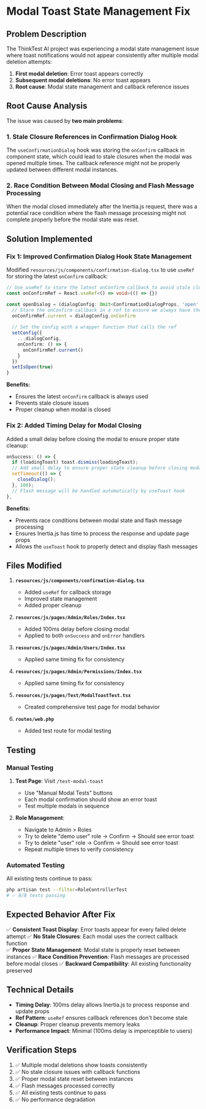 # Modal Toast State Management Fix

## Problem Description

The ThinkTest AI project was experiencing a modal state management issue where toast notifications would not appear consistently after multiple modal deletion attempts:

1. **First modal deletion**: Error toast appears correctly
2. **Subsequent modal deletions**: No error toast appears
3. **Root cause**: Modal state management and callback reference issues

## Root Cause Analysis

The issue was caused by **two main problems**:

### 1. Stale Closure References in Confirmation Dialog Hook

The `useConfirmationDialog` hook was storing the `onConfirm` callback in component state, which could lead to stale closures when the modal was opened multiple times. The callback reference might not be properly updated between different modal instances.

### 2. Race Condition Between Modal Closing and Flash Message Processing

When the modal closed immediately after the Inertia.js request, there was a potential race condition where the flash message processing might not complete properly before the modal state was reset.

## Solution Implemented

### Fix 1: Improved Confirmation Dialog Hook State Management

Modified `resources/js/components/confirmation-dialog.tsx` to use `useRef` for storing the latest `onConfirm` callback:

```typescript
// Use useRef to store the latest onConfirm callback to avoid stale closures
const onConfirmRef = React.useRef<() => void>(() => {})

const openDialog = (dialogConfig: Omit<ConfirmationDialogProps, 'open' | 'onOpenChange'>) => {
  // Store the onConfirm callback in a ref to ensure we always have the latest version
  onConfirmRef.current = dialogConfig.onConfirm
  
  // Set the config with a wrapper function that calls the ref
  setConfig({
    ...dialogConfig,
    onConfirm: () => {
      onConfirmRef.current()
    }
  })
  setIsOpen(true)
}
```

**Benefits:**
- Ensures the latest `onConfirm` callback is always used
- Prevents stale closure issues
- Proper cleanup when modal is closed

### Fix 2: Added Timing Delay for Modal Closing

Added a small delay before closing the modal to ensure proper state cleanup:

```typescript
onSuccess: () => {
  if (loadingToast) toast.dismiss(loadingToast);
  // Add small delay to ensure proper state cleanup before closing modal
  setTimeout(() => {
    closeDialog();
  }, 100);
  // Flash message will be handled automatically by useToast hook
},
```

**Benefits:**
- Prevents race conditions between modal state and flash message processing
- Ensures Inertia.js has time to process the response and update page props
- Allows the `useToast` hook to properly detect and display flash messages

## Files Modified

1. **`resources/js/components/confirmation-dialog.tsx`**
   - Added `useRef` for callback storage
   - Improved state management
   - Added proper cleanup

2. **`resources/js/pages/Admin/Roles/Index.tsx`**
   - Added 100ms delay before closing modal
   - Applied to both `onSuccess` and `onError` handlers

3. **`resources/js/pages/Admin/Users/Index.tsx`**
   - Applied same timing fix for consistency

4. **`resources/js/pages/Admin/Permissions/Index.tsx`**
   - Applied same timing fix for consistency

5. **`resources/js/pages/Test/ModalToastTest.tsx`**
   - Created comprehensive test page for modal behavior

6. **`routes/web.php`**
   - Added test route for modal testing

## Testing

### Manual Testing

1. **Test Page**: Visit `/test-modal-toast`
   - Use "Manual Modal Tests" buttons
   - Each modal confirmation should show an error toast
   - Test multiple modals in sequence

2. **Role Management**: 
   - Navigate to Admin > Roles
   - Try to delete "demo user" role → Confirm → Should see error toast
   - Try to delete "user" role → Confirm → Should see error toast
   - Repeat multiple times to verify consistency

### Automated Testing

All existing tests continue to pass:
```bash
php artisan test --filter=RoleControllerTest
# ✅ 8/8 tests passing
```

## Expected Behavior After Fix

✅ **Consistent Toast Display**: Error toasts appear for every failed delete attempt
✅ **No Stale Closures**: Each modal uses the correct callback function  
✅ **Proper State Management**: Modal state is properly reset between instances
✅ **Race Condition Prevention**: Flash messages are processed before modal closes
✅ **Backward Compatibility**: All existing functionality preserved

## Technical Details

- **Timing Delay**: 100ms delay allows Inertia.js to process response and update props
- **Ref Pattern**: `useRef` ensures callback references don't become stale
- **Cleanup**: Proper cleanup prevents memory leaks
- **Performance Impact**: Minimal (100ms delay is imperceptible to users)

## Verification Steps

1. ✅ Multiple modal deletions show toasts consistently
2. ✅ No stale closure issues with callback functions
3. ✅ Proper modal state reset between instances
4. ✅ Flash messages processed correctly
5. ✅ All existing tests continue to pass
6. ✅ No performance degradation
